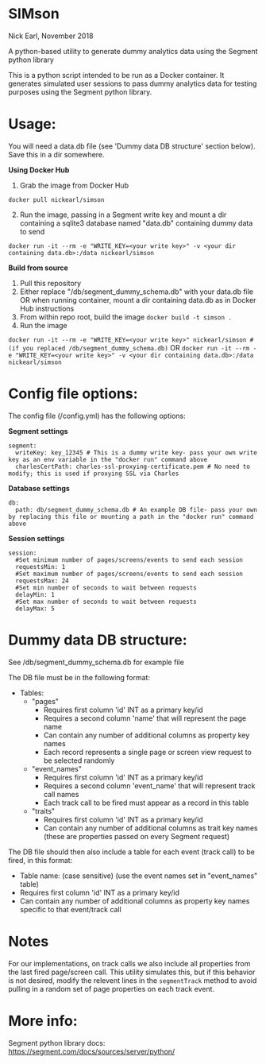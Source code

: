 # SIMson
Nick Earl, November 2018

A python-based utility to generate dummy analytics data using the Segment python library

This is a python script intended to be run as a Docker container.  It generates simulated user sessions to pass dummy analytics data for testing purposes
using the Segment python library.

# Usage:

You will need a data.db file (see 'Dummy data DB structure' section below).  Save this in a dir somewhere.

**Using Docker Hub**
1) Grab the image from Docker Hub

  `docker pull nickearl/simson`
 
2) Run the image, passing in a Segment write key and mount a dir containing a sqlite3 database named "data.db" containing dummy data to send

  `docker run -it --rm -e "WRITE_KEY=<your write key>" -v <your dir containing data.db>:/data nickearl/simson`

**Build from source**
1. Pull this repository
2. Either replace "/db/segment_dummy_schema.db" with your data.db file OR when running container, mount a dir containing data.db as in Docker Hub instructions
3. From within repo root, build the image
  `docker build -t simson .`
4. Run the image

  `docker run -it --rm -e "WRITE_KEY=<your write key>" nickearl/simson #(if you replaced /db/segment_dummy_schema.db)`
  OR
  `docker run -it --rm -e "WRITE_KEY=<your write key>" -v <your dir containing data.db>:/data nickearl/simson`

# Config file options:

The config file (/config.yml) has the following options:

**Segment settings**
```
segment:
  writeKey: key_12345 # This is a dummy write key- pass your own write key as an env variable in the "docker run" command above
  charlesCertPath: charles-ssl-proxying-certificate.pem # No need to modify; this is used if proxying SSL via Charles
```
**Database settings**
```
db:
  path: db/segment_dummy_schema.db # An example DB file- pass your own by replacing this file or mounting a path in the "docker run" command above
```
**Session settings**
```
session:
  #Set minimum number of pages/screens/events to send each session
  requestsMin: 1
  #Set maximum number of pages/screens/events to send each session
  requestsMax: 24
  #Set min number of seconds to wait between requests
  delayMin: 1
  #Set max number of seconds to wait between requests
  delayMax: 5
```
# Dummy data DB structure:

See /db/segment_dummy_schema.db for example file

The DB file must be in the following format:
* Tables:
  * "pages"
    * Requires first column 'id' INT as a primary key/id
    * Requires a second column 'name' that will represent the page name
    * Can contain any number of additional columns as property key names
    * Each record represents a single page or screen view request to be selected randomly
  * "event_names"
    * Requires first column 'id' INT as a primary key/id
    * Requires a second column 'event_name' that will represent track call names
    * Each track call to be fired must appear as a record in this table
  * "traits"
    * Requires first column 'id' INT as a primary key/id
    * Can contain any number of additional columns as trait key names (these are properties passed on every Segment request)

The DB file should then also include a table for each event (track call) to be fired, in this format:
 * Table name: <name of the event> (case sensitive) (use the event names set in "event_names" table)
 * Requires first column 'id' INT as a primary key/id
 * Can contain any number of additional columns as property key names specific to that event/track call

# Notes
For our implementations, on track calls we also include all properties from the last fired page/screen call.  This utility simulates this, 
but if this behavior is not desired, modify the relevent lines in the `segmentTrack` method to avoid pulling in a random set of page properties on each track event.
# More info:
Segment python library docs: https://segment.com/docs/sources/server/python/
